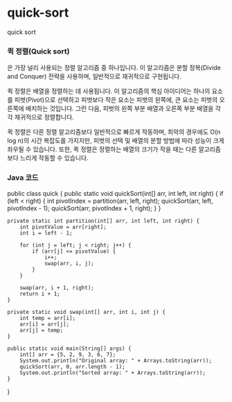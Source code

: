 # quick-sort
quick sort
### 퀵 정렬(Quick sort)
은 가장 널리 사용되는 정렬 알고리즘 중 하나입니다. 이 알고리즘은 분할 정복(Divide and Conquer) 전략을 사용하며, 일반적으로 재귀적으로 구현됩니다.

퀵 정렬은 배열을 정렬하는 데 사용됩니다. 이 알고리즘의 핵심 아이디어는 하나의 요소를 피벗(Pivot)으로 선택하고 피벗보다 작은 요소는 피벗의 왼쪽에, 큰 요소는 피벗의 오른쪽에 배치하는 것입니다. 그런 다음, 피벗의 왼쪽 부분 배열과 오른쪽 부분 배열을 각각 재귀적으로 정렬합니다.

퀵 정렬은 다른 정렬 알고리즘보다 일반적으로 빠르게 작동하며, 최악의 경우에도 O(n log n)의 시간 복잡도를 가지지만, 피벗의 선택 및 배열의 분할 방법에 따라 성능이 크게 좌우될 수 있습니다. 또한, 퀵 정렬은 정렬하는 배열의 크기가 작을 때는 다른 알고리즘보다 느리게 작동할 수 있습니다.

### Java 코드

public class quick {
    public static void quickSort(int[] arr, int left, int right) {
        if (left < right) {
            int pivotIndex = partition(arr, left, right);
            quickSort(arr, left, pivotIndex - 1);
            quickSort(arr, pivotIndex + 1, right);
        }
    }
    
    private static int partition(int[] arr, int left, int right) {
        int pivotValue = arr[right];
        int i = left - 1;
        
        for (int j = left; j < right; j++) {
            if (arr[j] <= pivotValue) {
                i++;
                swap(arr, i, j);
            }
        }
        
        swap(arr, i + 1, right);
        return i + 1;
    }
    
    private static void swap(int[] arr, int i, int j) {
        int temp = arr[i];
        arr[i] = arr[j];
        arr[j] = temp;
    }
    
    public static void main(String[] args) {
        int[] arr = {5, 2, 9, 3, 6, 7};
        System.out.println("Original array: " + Arrays.toString(arr));
        quickSort(arr, 0, arr.length - 1);
        System.out.println("Sorted array: " + Arrays.toString(arr));
    }
}
